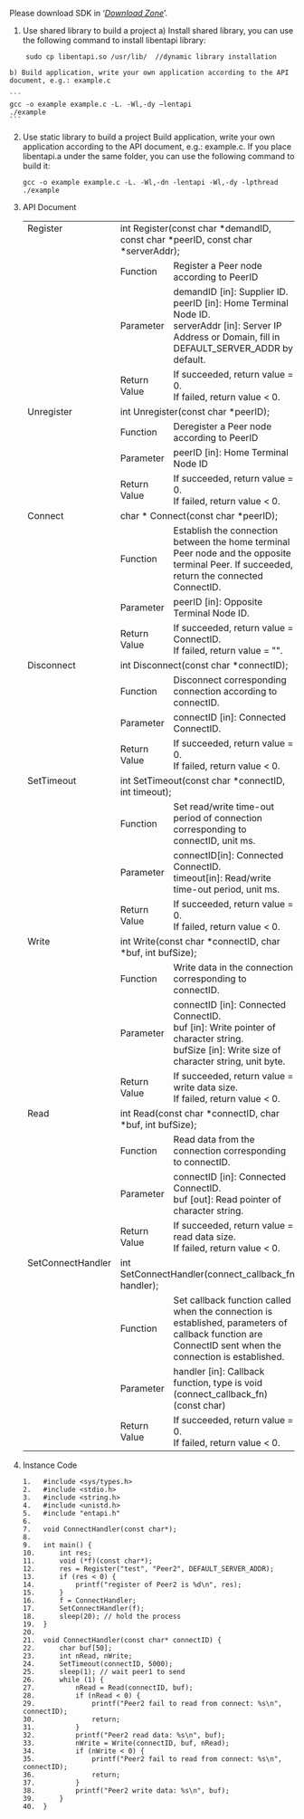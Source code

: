 Please download SDK in  ‘*[Download Zone](../Download-Center.md)*’.

1.	 Use shared library to build a project
	 a) Install shared library, you can use the following command to install libentapi library:

```
	sudo cp libentapi.so /usr/lib/  //dynamic library installation
```
	
	b) Build application, write your own application according to the API document, e.g.: example.c
	
	```
	gcc -o example example.c -L. -Wl,-dy –lentapi
	./example
	```
	
2. Use static library to build a project
   Build application, write your own application according to the API document, e.g.: example.c. If you place libentapi.a under the same folder, you can use the following command to build it:

   ```
   gcc -o example example.c -L. -Wl,-dn -lentapi -Wl,-dy -lpthread
   ./example
   ```

3. API Document

   <table>
     <tr valign="top">
       <td rowspan="4">Register</td>
       <td colspan="2">int Register(const char *demandID, const char *peerID, const char *serverAddr);</td>
     </tr>
     <tr>
       <td>Function</td>
       <td>Register a Peer node according to PeerID</td>
     </tr>
     <tr>
       <td>Parameter</td>
       <td>demandID [in]: Supplier ID.<br>
   		peerID [in]: Home Terminal Node ID.<br>
   		serverAddr [in]: Server IP Address or Domain, fill in DEFAULT_SERVER_ADDR by default.
   	</td>
     </tr>
     <tr>
       <td width="10%">Return Value</td>
       <td>If succeeded, return value = 0.<br>
   		If failed, return value < 0.
   	</td>
     </tr>
     <tr valign="top">
       <td rowspan="4">Unregister</td>
       <td colspan="2">int Unregister(const char *peerID);</td>
     </tr>
     <tr>
       <td>Function</td>
       <td>Deregister a Peer node according to PeerID</td>
     </tr>
     <tr>
       <td>Parameter</td>
       <td>peerID [in]: Home Terminal Node ID</td>
     </tr>
     <tr>
       <td>Return Value</td>
       <td>If succeeded, return value = 0.<br>
   		If failed, return value < 0.
   	</td>
     </tr>
     <tr valign="top">
       <td rowspan="4">Connect</td>
       <td colspan="2">char * Connect(const char *peerID);</td>
     </tr>
     <tr>
       <td>Function</td>
       <td>Establish the connection between the home terminal Peer node and the opposite terminal Peer. If succeeded, return the connected ConnectID.</td>
     </tr>
     <tr>
       <td>Parameter</td>
       <td>peerID [in]: Opposite Terminal Node ID.</td>
     </tr>
     <tr>
       <td>Return Value</td>
       <td>If succeeded, return value = ConnectID.<br>
   		If failed, return value = "".
   	</td>
     </tr>
     <tr valign="top">
       <td rowspan="4">Disconnect</td>
       <td colspan="2">int Disconnect(const char *connectID);</td>
     </tr>
     <tr>
       <td>Function</td>
       <td>Disconnect corresponding connection according to connectID.</td>
     </tr>
     <tr>
       <td>Parameter</td>
       <td>connectID [in]: Connected ConnectID.</td>
     </tr>
     <tr>
       <td>Return Value</td>
       <td>If succeeded, return value = 0.<br>
   		If failed, return value < 0.
   	</td>
     </tr>
     <tr valign="top">
       <td rowspan="4">SetTimeout</td>
       <td colspan="2">int SetTimeout(const char *connectID, int timeout);</td>
     </tr>
     <tr>
       <td>Function</td>
       <td>Set read/write time-out period of connection corresponding to connectID, unit ms.</td>
     </tr>
     <tr>
       <td>Parameter</td>
       <td>connectID[in]: Connected ConnectID.<br>
   		timeout[in]: Read/write time-out period, unit ms.
   	</td>
     </tr>
     <tr>
       <td>Return Value</td>
       <td>If succeeded, return value = 0.<br>
   		If failed, return value < 0.
   	</td>
     </tr>
     <tr valign="top">
       <td rowspan="4">Write</td>
       <td colspan="2">int Write(const char *connectID, char *buf, int bufSize);</td>
     </tr>
     <tr>
       <td>Function</td>
       <td>Write data in the connection corresponding to connectID.</td>
     </tr>
     <tr>
       <td>Parameter</td>
       <td>connectID [in]: Connected ConnectID.<br>
   		buf [in]: Write pointer of character string.<br>
   		bufSize [in]: Write size of character string, unit byte.
   	</td>
     </tr>
     <tr>
       <td>Return Value</td>
       <td>If succeeded, return value = write data size.<br>
   		If failed, return value < 0.
   	</td>
     </tr>
     <tr valign="top">
       <td rowspan="4">Read</td>
       <td colspan="2">int Read(const char *connectID, char *buf, int bufSize);</td>
     </tr>
     <tr>
       <td>Function</td>
       <td>Read data from the connection corresponding to connectID.</td>
     </tr>
     <tr>
       <td>Parameter</td>
       <td>connectID [in]: Connected ConnectID.<br>
   		buf [out]: Read pointer of character string.
   	</td>
     </tr>
     <tr>
       <td>Return Value</td>
       <td>If succeeded, return value = read data size.<br>
   		If failed, return value < 0.
   	</td>
     </tr>
     <tr valign="top">
       <td rowspan="4">SetConnectHandler</td>
       <td colspan="2">int SetConnectHandler(connect_callback_fn handler);</td>
     </tr>
     <tr>
       <td>Function</td>
       <td>Set callback function called when the connection is established, parameters of callback function are ConnectID sent when the connection is established.</td>
     </tr>
     <tr>
       <td>Parameter</td>
       <td>handler [in]: Callback function, type is void (connect_callback_fn)(const char)</td>
     </tr>
     <tr>
       <td>Return Value</td>
       <td>If succeeded, return value = 0.<br>
   		If failed, return value < 0.
   	</td>
     </tr>
   </table>

4. Instance Code

   ```
   1.	#include <sys/types.h>
   2.	#include <stdio.h>
   3.	#include <string.h>
   4.	#include <unistd.h>
   5.	#include "entapi.h"
   6.	 
   7.	void ConnectHandler(const char*);
   8.	 
   9.	int main() {
   10.	    int res;
   11.	    void (*f)(const char*);
   12.	    res = Register("test", "Peer2", DEFAULT_SERVER_ADDR);
   13.	    if (res < 0) {
   14.	        printf("register of Peer2 is %d\n", res);
   15.	    }
   16.	    f = ConnectHandler;
   17.	    SetConnectHandler(f);
   18.	    sleep(20); // hold the process
   19.	}
   20.	 
   21.	void ConnectHandler(const char* connectID) {
   22.	    char buf[50];
   23.	    int nRead, nWrite;
   24.	    SetTimeout(connectID, 5000);
   25.	    sleep(1); // wait peer1 to send
   26.	    while (1) {
   27.	        nRead = Read(connectID, buf);
   28.	        if (nRead < 0) {
   29.	            printf("Peer2 fail to read from connect: %s\n", connectID);
   30.	            return;
   31.	        }
   32.	        printf("Peer2 read data: %s\n", buf);
   33.	        nWrite = Write(connectID, buf, nRead);
   34.	        if (nWrite < 0) {
   35.	            printf("Peer2 fail to read from connect: %s\n", connectID);
   36.	            return;
   37.	        }
   38.	        printf("Peer2 write data: %s\n", buf);
   39.	    }
   40.	}
   ```


